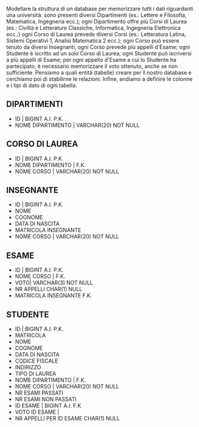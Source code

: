 Modellare la struttura di un database per memorizzare tutti i dati riguardanti una università:
sono presenti diversi Dipartimenti (es.: Lettere e Filosofia, Matematica, Ingegneria ecc.);
ogni Dipartimento offre più Corsi di Laurea (es.: Civiltà e Letterature Classiche, Informatica, Ingegneria Elettronica ecc..)
ogni Corso di Laurea prevede diversi Corsi (es.: Letteratura Latina, Sistemi Operativi 1, Analisi Matematica 2 ecc.);
ogni Corso può essere tenuto da diversi Insegnanti;
ogni Corso prevede più appelli d'Esame;
ogni Studente è iscritto ad un solo Corso di Laurea;
ogni Studente può iscriversi a più appelli di Esame;
per ogni appello d'Esame a cui lo Studente ha partecipato, è necessario memorizzare il voto ottenuto, anche se non sufficiente. Pensiamo a quali entità (tabelle) creare per il nostro database e cerchiamo poi di stabilirne le relazioni. Infine, andiamo a definire le colonne e i tipi di dato di ogni tabella.


## DIPARTIMENTI

 - ID | BIGINT A.I. P.K. 
 - NOME DIPARTIMENTO | VARCHAR(20) NOT NULL


## CORSO DI LAUREA
 - ID | BIGINT A.I. P.K. 
 - NOME DIPARTIMENTO | F.K.
 - NOME CORSO | VARCHAR(20) NOT NULL 

## INSEGNANTE
 - ID | BIGINT A.I. P.K. 
 - NOME
 - COGNOME
 - DATA DI NASCITA
 - MATRICOLA INSEGNANTE
 - NOME CORSO | VARCHAR(20) NOT NULL 

## ESAME
 - ID | BIGINT A.I. P.K. 
 - NOME CORSO | F.K.
 - VOTO| VARCHAR(3) NOT NULL
 - NR APPELLI CHAR(1) NULL
 - MATRICOLA INSEGNANTE F.K.

## STUDENTE
 - ID | BIGINT A.I. P.K. 
 - MATRICOLA
 - NOME
 - COGNOME
 - DATA DI NASCITA
 - CODICE FISCALE
 - INDIRIZZO
 - TIPO DI LAUREA
 - NOME DIPARTIMENTO | F.K.
 - NOME CORSO | VARCHAR(20) NOT NULL 
 - NR ESAMI PASSATI
 - NR ESAMI NON PASSATI
 - ID ESAME | BIGINT A.I. F.K 
 - VOTO ID ESAME | 
 - NR APPELLI PER ID ESAME CHAR(1) NULL
